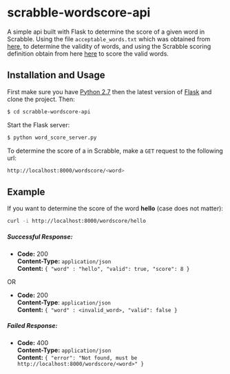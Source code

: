 # scrabble-wordscore-api
A simple api built with Flask to determine the score of a given word in Scrabble.
Using the file `acceptable_words.txt` which was obtained from [here](https://raw.githubusercontent.com/jmlewis/valett/master/scrabble/sowpods.txt), to determine the validity of words, and using the Scrabble scoring definition obtain from here [here](http://www.wordfind.com/scrabble-letter-values/) to score the valid words.

## Installation and Usage

First make sure you have [Python 2.7](https://www.python.org/download/releases/2.7/) then the latest version of [Flask](http://flask.pocoo.org/) and clone the project. Then:

```sh
$ cd scrabble-wordscore-api
```

Start the Flask server:

```sh
$ python word_score_server.py
```

To determine the score of a <word> in Scrabble, make a `GET` request to the following url:

```sh
http://localhost:8000/wordscore/<word>
```

## Example
If you want to determine the score of the word **hello** (case does not matter):

```sh
curl -i http://localhost:8000/wordscore/hello
```
##### Successful Response:
* **Code:** 200<br/>
  **Content-Type:** `application/json`<br/>
  **Content:** `{ "word" : "hello", "valid": true, "score": 8 }`
  
OR

* **Code:** 200<br/>
    **Content-Type**: `application/json`<br/>
    **Content:** `{ "word" : <invalid_word>, "valid": false }`

##### Failed Response:
* **Code:** 400<br/>
  **Content-Type:** `application/json`<br/>
  **Content:** `{ "error": "Not found, must be http://localhost:8000/wordscore/<word>" }`
